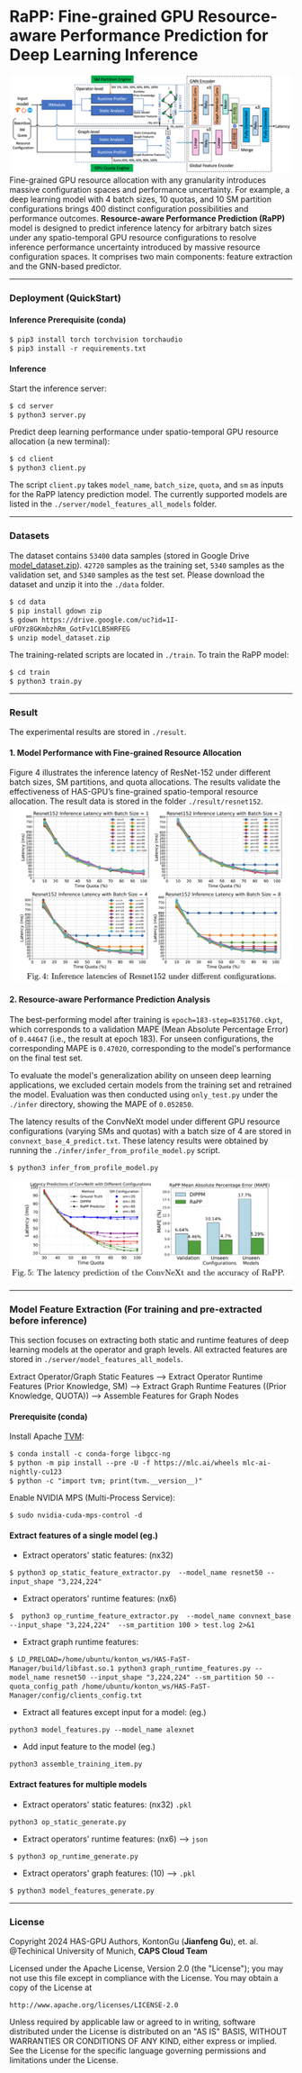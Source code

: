# RaPP: Fine-grained GPU **R**esource-**a**ware **P**erformance **P**rediction for Deep Learning Inference
![](./figures/rapp.png)
Fine-grained GPU resource allocation with any granularity introduces massive configuration spaces and performance uncertainty. For example, a deep learning model with 4 batch sizes, 10 quotas, and 10 SM partition configurations brings 400 distinct configuration possibilities and performance outcomes. **Resource-aware Performance Prediction (RaPP)** model is designed to predict inference latency for arbitrary batch sizes under any spatio-temporal GPU resource configurations to resolve inference performance uncertainty introduced by massive resource configuration spaces. It comprises two main components: feature extraction and the GNN-based predictor.

---
### Deployment (QuickStart)

#### Inference Prerequisite (conda)
```
$ pip3 install torch torchvision torchaudio 
$ pip3 install -r requirements.txt
```
#### Inference
Start the inference server:
```
$ cd server
$ python3 server.py
```
Predict deep learning performance under spatio-temporal GPU resource allocation (a new terminal):
```
$ cd client
$ python3 client.py  
```
The script `client.py` takes `model_name`, `batch_size`, `quota`, and `sm` as inputs for the RaPP latency prediction model. The currently supported models are listed in the `./server/model_features_all_models` folder.

---
### Datasets
The dataset contains `53400` data samples (stored in Google Drive [model_dataset.zip](https://drive.google.com/file/d/1I-uFOYz8GKmbzhRm_GotFv1CLB5HRFEG/view?usp=sharing)). `42720` samples as the training set, `5340` samples as the validation set, and `5340` samples as the test set. Please download the dataset and unzip it into the `./data` folder.
```
$ cd data
$ pip install gdown zip
$ gdown https://drive.google.com/uc?id=1I-uFOYz8GKmbzhRm_GotFv1CLB5HRFEG
$ unzip model_dataset.zip
```

The training-related scripts are located in `./train`. To train the RaPP model:
```
$ cd train
$ python3 train.py
```
---
### Result
The experimental results are stored in `./result`. 

#### 1. Model Performance with Fine-grained Resource Allocation
Figure 4 illustrates the inference latency of ResNet-152 under different batch sizes, SM partitions, and quota allocations. The results validate the effectiveness of HAS-GPU’s fine-grained spatio-temporal resource allocation. The result data is stored in the folder `./result/resnet152`.
![](./figures/fine_grained_allocation.png)


#### 2. Resource-aware Performance Prediction Analysis
The best-performing model after training is `epoch=183-step=8351760.ckpt`, which corresponds to a validation MAPE (Mean Absolute Percentage Error) of `0.44647` (i.e., the result at epoch 183). For unseen configurations, the corresponding MAPE is `0.47020`, corresponding to the model's performance on the final test set.

To evaluate the model's generalization ability on unseen deep learning applications, we excluded certain models from the training set and retrained the model. Evaluation was then conducted using `only_test.py` under the `./infer` directory, showing the MAPE of `0.052850`. 

The latency results of the ConvNeXt model under different GPU resource configurations (varying SMs and quotas) with a batch size of 4 are stored in `convnext_base_4_predict.txt`. These latency results were obtained by running the `./infer/infer_from_profile_model.py` script.

```
$ python3 infer_from_profile_model.py
```

![](./figures/rapp_result.png)



---

### Model Feature Extraction (For training and pre-extracted before inference)
This section focuses on extracting both static and runtime features of deep learning models at the operator and graph levels. All extracted features are stored in  `./server/model_features_all_models`.

Extract Operator/Graph Static Features --> Extract Operator Runtime Features (Prior Knowledge, SM) --> Extract Graph Runtime Features ((Prior Knowledge, QUOTA)) --> Assemble Features for Graph Nodes
#### Prerequisite (conda)
Install Apache [TVM](https://tvm.apache.org/):
```
$ conda install -c conda-forge libgcc-ng
$ python -m pip install --pre -U -f https://mlc.ai/wheels mlc-ai-nightly-cu123
$ python -c "import tvm; print(tvm.__version__)"
```
Enable NVIDIA MPS (Multi-Process Service):
```
$ sudo nvidia-cuda-mps-control -d  
```

#### Extract features of a single model (eg.)
- Extract operators' static features: (nx32)
```
$ python3 op_static_feature_extractor.py  --model_name resnet50 --input_shape "3,224,224" 
```
- Extract operators' runtime features: (nx6)
```
$  python3 op_runtime_feature_extractor.py  --model_name convnext_base --input_shape "3,224,224"  --sm_partition 100 > test.log 2>&1
```
- Extract graph runtime features: 
```
$ LD_PRELOAD=/home/ubuntu/konton_ws/HAS-FaST-Manager/build/libfast.so.1 python3 graph_runtime_features.py --model_name resnet50 --input_shape "3,224,224" --sm_partition 50 --quota_config_path /home/ubuntu/konton_ws/HAS-FaST-Manager/config/clients_config.txt 
```
- Extract all features except input for a model:  (eg.)
```
python3 model_features.py --model_name alexnet
```

- Add input feature to the model (eg.)
```
python3 assemble_training_item.py 
```

#### Extract features for multiple models 
- Extract operators' static features: (nx32)  `.pkl`
```
python3 op_static_generate.py  
```
- Extract operators' runtime features: (nx6)  --> `json`
```
$ python3 op_runtime_generate.py
```
- Extract operators' graph features:  (10) --> `.pkl`
```
$ python3 model_features_generate.py
```


















---
### License
Copyright 2024 HAS-GPU Authors, KontonGu (**Jianfeng Gu**), et. al.
@Techinical University of Munich, **CAPS Cloud Team**

Licensed under the Apache License, Version 2.0 (the "License");
you may not use this file except in compliance with the License.
You may obtain a copy of the License at

    http://www.apache.org/licenses/LICENSE-2.0

Unless required by applicable law or agreed to in writing, software
distributed under the License is distributed on an "AS IS" BASIS,
WITHOUT WARRANTIES OR CONDITIONS OF ANY KIND, either express or implied.
See the License for the specific language governing permissions and
limitations under the License.
